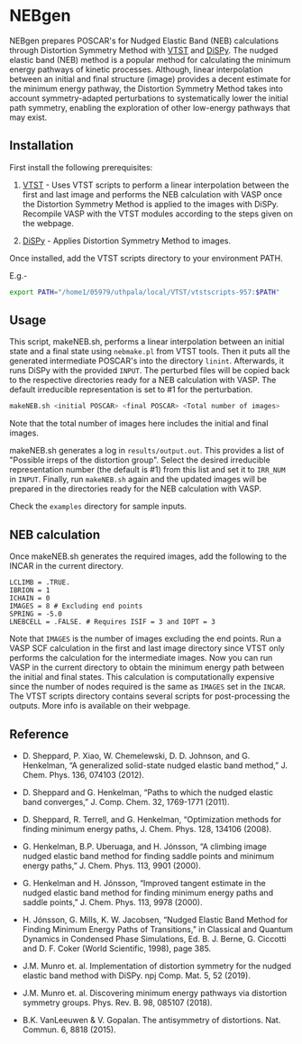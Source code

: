 # NEBgen

NEBgen prepares POSCAR's for Nudged Elastic Band (NEB) calculations through Distortion Symmetry Method with [VTST](http://theory.cm.utexas.edu/vtsttools/)  and [DiSPy](https://github.com/munrojm/DiSPy).
The nudged elastic band (NEB) method is a popular method for calculating the minimum energy pathways of kinetic processes. Although, linear interpolation between an initial and final structure (image) provides a decent estimate for the minimum energy pathway, the Distortion Symmetry Method takes into account symmetry-adapted perturbations to systematically lower the initial path symmetry, enabling the exploration of other low-energy pathways that may exist. 


## Installation

First install the following prerequisites:

1. [VTST](http://theory.cm.utexas.edu/vtsttools/) - Uses VTST scripts to perform a linear interpolation between the first and last image and performs the NEB calculation with VASP once the Distortion Symmetry Method is applied to the images with DiSPy. Recompile VASP with the VTST modules according to the steps given on the webpage. 

2. [DiSPy](https://github.com/munrojm/DiSPy) - Applies Distortion Symmetry Method to images.

Once installed, add the VTST scripts directory to your environment PATH.

E.g.-

```bash
export PATH="/home1/05979/uthpala/local/VTST/vtstscripts-957:$PATH"
```

## Usage

This script, makeNEB.sh, performs a linear interpolation between an initial state and a final state using ``nebmake.pl`` from VTST tools. Then it puts all the generated intermediate POSCAR's into the directory ``linint``. Afterwards, it runs DiSPy with the provided ``INPUT``. The perturbed files will be copied back to the respective directories ready for a NEB calculation with VASP. The default irreducible representation is set to #1 for the perturbation.

```bash
makeNEB.sh <initial POSCAR> <final POSCAR> <Total number of images>
```

Note that the total number of images here includes the initial and final images.

makeNEB.sh generates a log in ``results/output.out``. This provides a list of "Possible irreps of the distortion group".
Select the desired irreducible representation number (the default is #1) from this list and set it to ``IRR_NUM`` in ``INPUT``.
Finally, run ``makeNEB.sh`` again and the updated images will be prepared in the directories ready for the NEB calculation with VASP.

Check the ``examples`` directory for sample inputs. 

## NEB calculation

Once makeNEB.sh generates the required images, add the following to the INCAR in the current directory.

```
LCLIMB = .TRUE.
IBRION = 1
ICHAIN = 0
IMAGES = 8 # Excluding end points
SPRING = -5.0
LNEBCELL = .FALSE. # Requires ISIF = 3 and IOPT = 3
```

Note that ``IMAGES`` is the number of images excluding the end points. 
Run a VASP SCF calculation in the first and last image directory since VTST only performs the calculation for the intermediate images.
Now you can run VASP in the current directory to obtain the minimum energy path between the initial and final states. This calculation is computationally expensive since the number of nodes required is the same as ``IMAGES`` set in the ``INCAR``. The VTST scripts directory contains several scripts for post-processing the outputs. More info is available on their webpage. 

## Reference

- D. Sheppard, P. Xiao, W. Chemelewski, D. D. Johnson, and G. Henkelman, “A generalized solid-state nudged elastic band method,” J. Chem. Phys. 136, 074103 (2012).

- D. Sheppard and G. Henkelman, “Paths to which the nudged elastic band converges,” J. Comp. Chem. 32, 1769-1771 (2011).

- D. Sheppard, R. Terrell, and G. Henkelman, “Optimization methods for finding minimum energy paths, J. Chem. Phys. 128, 134106 (2008).

- G. Henkelman, B.P. Uberuaga, and H. Jónsson, “A climbing image nudged elastic band method for finding saddle points and minimum energy paths,” J. Chem. Phys. 113, 9901 (2000).

- G. Henkelman and H. Jónsson, “Improved tangent estimate in the nudged elastic band method for finding minimum energy paths and saddle points,” J. Chem. Phys. 113, 9978 (2000).

- H. Jónsson, G. Mills, K. W. Jacobsen, “Nudged Elastic Band Method for Finding Minimum Energy Paths of Transitions,” in Classical and Quantum Dynamics in Condensed Phase Simulations, Ed. B. J. Berne, G. Ciccotti and D. F. Coker (World Scientific, 1998), page 385.

- J.M. Munro et. al. Implementation of distortion symmetry for the nudged elastic band method with DiSPy. npj Comp. Mat. 5, 52 (2019).

- J.M. Munro et. al. Discovering minimum energy pathways via distortion symmetry groups. Phys. Rev. B. 98, 085107 (2018).

- B.K. VanLeeuwen & V. Gopalan. The antisymmetry of distortions. Nat. Commun. 6, 8818 (2015).